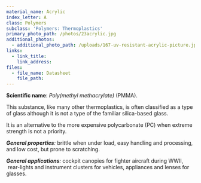 ```yaml
---
material_name: Acrylic
index_letter: A
class: Polymers
subclass: 'Polymers: Thermoplastics'
primary_photo_path: /photos/23acrylic.jpg
additional_photos:
  - additional_photo_path: /uploads/167-uv-resistant-acrylic-picture.jpg
links:
  - link_title:
    link_address:
files:
  - file_name: Datasheet
    file_path:
---
```



**Scientific name**: *Poly(methyl methacrylate)* (PMMA).

This substance, like many other thermoplastics, is often classified as a type of glass although it is not a type of the familiar silica-based glass.

It is an alternative to the more expensive polycarbonate (PC) when extreme strength is not a priority.

***General properties**:* brittle when under load, easy handling and processing, and low cost, but prone to scratching.

***General applications**:* cockpit canopies for fighter aircraft during WWII,  rear-lights and instrument clusters for vehicles, appliances and lenses for glasses.